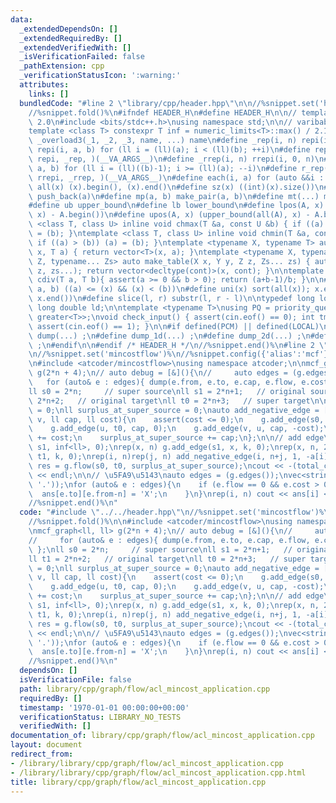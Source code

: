 ```yaml
---
data:
  _extendedDependsOn: []
  _extendedRequiredBy: []
  _extendedVerifiedWith: []
  _isVerificationFailed: false
  _pathExtension: cpp
  _verificationStatusIcon: ':warning:'
  attributes:
    links: []
  bundledCode: "#line 2 \"library/cpp/header.hpp\"\n\n//%snippet.set('header')%\n\
    //%snippet.fold()%\n#ifndef HEADER_H\n#define HEADER_H\n\n// template version\
    \ 2.0\n#include <bits/stdc++.h>\nusing namespace std;\n\n// varibable settings\n\
    template <class T> constexpr T inf = numeric_limits<T>::max() / 2.1;\n\n#define\
    \ _overload3(_1, _2, _3, name, ...) name\n#define _rep(i, n) repi(i, 0, n)\n#define\
    \ repi(i, a, b) for (ll i = (ll)(a); i < (ll)(b); ++i)\n#define rep(...) _overload3(__VA_ARGS__,\
    \ repi, _rep, )(__VA_ARGS__)\n#define _rrep(i, n) rrepi(i, 0, n)\n#define rrepi(i,\
    \ a, b) for (ll i = (ll)((b)-1); i >= (ll)(a); --i)\n#define r_rep(...) _overload3(__VA_ARGS__,\
    \ rrepi, _rrep, )(__VA_ARGS__)\n#define each(i, a) for (auto &&i : a)\n#define\
    \ all(x) (x).begin(), (x).end()\n#define sz(x) ((int)(x).size())\n#define pb(a)\
    \ push_back(a)\n#define mp(a, b) make_pair(a, b)\n#define mt(...) make_tuple(__VA_ARGS__)\n\
    #define ub upper_bound\n#define lb lower_bound\n#define lpos(A, x) (lower_bound(all(A),\
    \ x) - A.begin())\n#define upos(A, x) (upper_bound(all(A), x) - A.begin())\ntemplate\
    \ <class T, class U> inline void chmax(T &a, const U &b) { if ((a) < (b)) (a)\
    \ = (b); }\ntemplate <class T, class U> inline void chmin(T &a, const U &b) {\
    \ if ((a) > (b)) (a) = (b); }\ntemplate <typename X, typename T> auto make_table(X\
    \ x, T a) { return vector<T>(x, a); }\ntemplate <typename X, typename Y, typename\
    \ Z, typename... Zs> auto make_table(X x, Y y, Z z, Zs... zs) { auto cont = make_table(y,\
    \ z, zs...); return vector<decltype(cont)>(x, cont); }\n\ntemplate <class T> T\
    \ cdiv(T a, T b){ assert(a >= 0 && b > 0); return (a+b-1)/b; }\n\n#define is_in(x,\
    \ a, b) ((a) <= (x) && (x) < (b))\n#define uni(x) sort(all(x)); x.erase(unique(all(x)),\
    \ x.end())\n#define slice(l, r) substr(l, r - l)\n\ntypedef long long ll;\ntypedef\
    \ long double ld;\n\ntemplate <typename T>\nusing PQ = priority_queue<T, vector<T>,\
    \ greater<T>>;\nvoid check_input() { assert(cin.eof() == 0); int tmp; cin >> tmp;\
    \ assert(cin.eof() == 1); }\n\n#if defined(PCM) || defined(LOCAL)\n#else\n#define\
    \ dump(...) ;\n#define dump_1d(...) ;\n#define dump_2d(...) ;\n#define cerrendl\
    \ ;\n#endif\n\n#endif /* HEADER_H */\n//%snippet.end()%\n#line 2 \"library/cpp/graph/flow/acl_mincost_application.cpp\"\
    \n//%snippet.set('mincostflow')%\n//%snippet.config({'alias':'mcf'})%\n//%snippet.fold()%\n\
    \n#include <atcoder/mincostflow>\nusing namespace atcoder;\n\nmcf_graph<ll, ll>\
    \ g(2*n + 4);\n// auto debug = [&](){\n//     auto edges = (g.edges());\n//  \
    \   for (auto& e : edges){ dump(e.from, e.to, e.cap, e.flow, e.cost); }\n// };\n\
    ll s0 = 2*n;     // super source\nll s1 = 2*n+1;   // original source\nll t1 =\
    \ 2*n+2;   // original target\nll t0 = 2*n+3;   // super target\n\nll total_cost\
    \ = 0;\nll surplus_at_super_source = 0;\nauto add_negative_edge = [&](ll u, ll\
    \ v, ll cap, ll cost){\n    assert(cost <= 0);\n    g.add_edge(s0, v, cap, 0);\n\
    \    g.add_edge(u, t0, cap, 0);\n    g.add_edge(v, u, cap, -cost);\n    total_cost\
    \ += cost;\n    surplus_at_super_source += cap;\n};\n\n// add edge\ng.add_edge(t1,\
    \ s1, inf<ll>, 0);\nrep(x, n) g.add_edge(s1, x, k, 0);\nrep(x, n, 2*n) g.add_edge(x,\
    \ t1, k, 0);\nrep(i, n)rep(j, n) add_negative_edge(i, n+j, 1, -a[i][j]);\n\nauto\
    \ res = g.flow(s0, t0, surplus_at_super_source);\ncout << -(total_cost + res.second)\
    \ << endl;\n\n// \u5FA9\u5143\nauto edges = (g.edges());\nvec<string> ans(n, string(n,\
    \ '.'));\nfor (auto& e : edges){\n    if (e.flow == 0 && e.cost > 0){\n      \
    \  ans[e.to][e.from-n] = 'X';\n    }\n}\nrep(i, n) cout << ans[i] << endl;\n\n\
    //%snippet.end()%\n"
  code: "#include \"../../header.hpp\"\n//%snippet.set('mincostflow')%\n//%snippet.config({'alias':'mcf'})%\n\
    //%snippet.fold()%\n\n#include <atcoder/mincostflow>\nusing namespace atcoder;\n\
    \nmcf_graph<ll, ll> g(2*n + 4);\n// auto debug = [&](){\n//     auto edges = (g.edges());\n\
    //     for (auto& e : edges){ dump(e.from, e.to, e.cap, e.flow, e.cost); }\n//\
    \ };\nll s0 = 2*n;     // super source\nll s1 = 2*n+1;   // original source\n\
    ll t1 = 2*n+2;   // original target\nll t0 = 2*n+3;   // super target\n\nll total_cost\
    \ = 0;\nll surplus_at_super_source = 0;\nauto add_negative_edge = [&](ll u, ll\
    \ v, ll cap, ll cost){\n    assert(cost <= 0);\n    g.add_edge(s0, v, cap, 0);\n\
    \    g.add_edge(u, t0, cap, 0);\n    g.add_edge(v, u, cap, -cost);\n    total_cost\
    \ += cost;\n    surplus_at_super_source += cap;\n};\n\n// add edge\ng.add_edge(t1,\
    \ s1, inf<ll>, 0);\nrep(x, n) g.add_edge(s1, x, k, 0);\nrep(x, n, 2*n) g.add_edge(x,\
    \ t1, k, 0);\nrep(i, n)rep(j, n) add_negative_edge(i, n+j, 1, -a[i][j]);\n\nauto\
    \ res = g.flow(s0, t0, surplus_at_super_source);\ncout << -(total_cost + res.second)\
    \ << endl;\n\n// \u5FA9\u5143\nauto edges = (g.edges());\nvec<string> ans(n, string(n,\
    \ '.'));\nfor (auto& e : edges){\n    if (e.flow == 0 && e.cost > 0){\n      \
    \  ans[e.to][e.from-n] = 'X';\n    }\n}\nrep(i, n) cout << ans[i] << endl;\n\n\
    //%snippet.end()%\n"
  dependsOn: []
  isVerificationFile: false
  path: library/cpp/graph/flow/acl_mincost_application.cpp
  requiredBy: []
  timestamp: '1970-01-01 00:00:00+00:00'
  verificationStatus: LIBRARY_NO_TESTS
  verifiedWith: []
documentation_of: library/cpp/graph/flow/acl_mincost_application.cpp
layout: document
redirect_from:
- /library/library/cpp/graph/flow/acl_mincost_application.cpp
- /library/library/cpp/graph/flow/acl_mincost_application.cpp.html
title: library/cpp/graph/flow/acl_mincost_application.cpp
---
```

